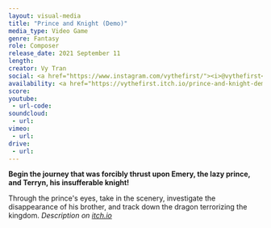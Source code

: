 ```yaml
---
layout: visual-media
title: "Prince and Knight (Demo)"
media_type: Video Game
genre: Fantasy
role: Composer
release_date: 2021 September 11
length:
creator: Vy Tran
social: <a href="https://www.instagram.com/vythefirst/"><i>@vythefirst</i></a>
availability: <a href="https://vythefirst.itch.io/prince-and-knight-demo"><i>Demo Released (Playable Here)</i></a>
score:
youtube:
 - url-code:
soundcloud: 
 - url:
vimeo:
 - url:
drive:
 - url:
---
```


<span class="teaser"><b>Begin the journey that was forcibly thrust upon Emery, the lazy prince, and Terryn, his insufferable knight!</b>

Through the prince's eyes, take in the scenery, investigate the disappearance of his brother, and track down the dragon terrorizing the kingdom.
<cite>Description on <a href="https://vythefirst.itch.io/prince-and-knight-demo"><i>itch.io</i></a></cite>
